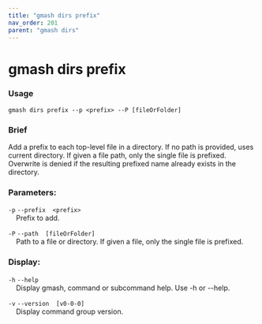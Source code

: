 ```yaml
---
title: "gmash dirs prefix"
nav_order: 201
parent: "gmash dirs"
---
```


# gmash dirs prefix

### Usage
`gmash dirs prefix --p <prefix> --P [fileOrFolder]`

### Brief
Add a prefix to each top-level file in a directory. If no path is provided, uses current directory.
If given a file path, only the single file is prefixed.
Overwrite is denied if the resulting prefixed name already exists in the directory.

### Parameters:
`-p`  `--prefix  <prefix>` \
&nbsp;&nbsp;&nbsp;&nbsp;Prefix to add.

`-P`  `--path  [fileOrFolder]` \
&nbsp;&nbsp;&nbsp;&nbsp;Path to a file or directory. If given a file, only the single file is prefixed.

### Display:
`-h`  `--help` \
&nbsp;&nbsp;&nbsp;&nbsp;Display gmash, command or subcommand help. Use -h or --help.

`-v`  `--version  [v0-0-0]` \
&nbsp;&nbsp;&nbsp;&nbsp;Display command group version.
